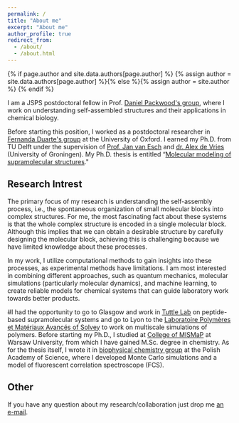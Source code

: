 ```yaml
---
permalink: /
title: "About me"
excerpt: "About me"
author_profile: true
redirect_from: 
  - /about/
  - /about.html
---
```


{% if page.author and site.data.authors[page.author] %}
  {% assign author = site.data.authors[page.author] %}{% else %}{% assign author = site.author %}
{% endif %}

I am a JSPS postdoctoral fellow in Prof. [Daniel Packwood's group](https://www.packwood.icems.kyoto-u.ac.jp/), where I work on understanding self-assembled structures and their applications in chemical biology.

Before starting this position, I worked as a postdoctoral researcher in [Fernanda Duarte's group](https://www.duartegroupchem.org/) at the University of Oxford. I earned my Ph.D. from TU Delft under the supervision of [Prof. Jan van Esch](https://www.tudelft.nl/en/faculty-of-applied-sciences/about-faculty/departments/chemical-engineering/principal-investigators/jan-van-esch/jan-van-esch-lab) and [dr. Alex de Vries](https://research.rug.nl/en/persons/alex-de-vries) (University of Groningen). My Ph.D. thesis is entitled “[Molecular modeling of supramolecular structures](https://doi.org/10.4233/uuid:2c876b61-a850-4ae1-b47d-38a60a576006)."

Research Intrest
------
The primary focus of my research is understanding the self-assembly process, i.e., the spontaneous organization of small molecular blocks into complex structures. For me, the most fascinating fact about these systems is that the whole complex structure is encoded in a single molecular block. Although this implies that we can obtain a desirable structure by carefully designing the molecular block, achieving this is challenging because we have limited knowledge about these processes.

In my work, I utilize computational methods to gain insights into these processes, as experimental methods have limitations. I am most interested in combining different approaches, such as quantum mechanics, molecular simulations (particularly molecular dynamics), and machine learning, to create reliable models for chemical systems that can guide laboratory work towards better products.

#I had the opportunity to go to Glasgow and work in [Tuttle Lab](http://tuttlelab.com/) on peptide-based supramolecular systems and go to Lyon to the [Laboratoire Polymères et Matériaux Avancés of Solvey](https://www.lpma-research.com/en/index.html) to work on multiscale simulations of polymers.  Before starting my Ph.D., I studied at [College of MISMaP](http://mismap.uw.edu.pl/) at Warsaw University, from which I have gained M.Sc. degree in chemistry. As for the thesis itself, I wrote it in [biophysical chemistry group](http://groups.ichf.edu.pl/ochab) at the Polish Academy of Science, where I developed Monte Carlo simulations and a model of fluorescent correlation spectroscope (FCS).


Other
------
If you have any question about my research/collaboration just drop me <a href="mailto:{{ author.email }}">an e-mail</a>.
